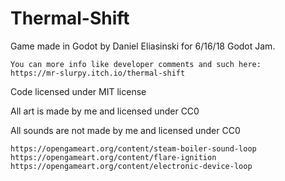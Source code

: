 # Thermal-Shift

Game made in Godot by Daniel Eliasinski for 6/16/18 Godot Jam.

```
You can more info like developer comments and such here:
https://mr-slurpy.itch.io/thermal-shift
```

Code licensed under MIT license

All art is made by me and licensed under CC0

All sounds are not made by me and licensed under CC0
```
https://opengameart.org/content/steam-boiler-sound-loop
https://opengameart.org/content/flare-ignition
https://opengameart.org/content/electronic-device-loop
```
